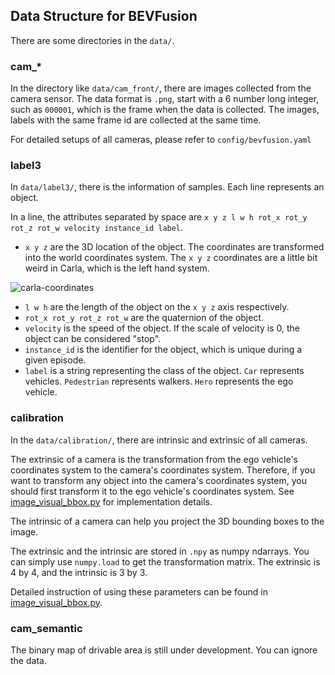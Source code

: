 ## Data Structure for BEVFusion
There are some directories in the `data/`.

### cam_*
In the directory like `data/cam_front/`, there are images collected from the camera sensor. The data format is `.png`, start with a 6 number long integer, such as `000001`, which is the frame when the data is collected. The images, labels with the same frame id are collected at the same time.

For detailed setups of all cameras, please refer to `config/bevfusion.yaml`

### label3
In `data/label3/`, there is the information of samples. Each line represents an object. 

In a line, the attributes separated by space are `x y z l w h rot_x rot_y rot_z rot_w velocity instance_id label`.

- `x y z` are the 3D location of the object. The coordinates are transformed into the world coordinates system. The `x y z` coordinates are a little bit weird in Carla, which is the left hand system.

![carla-coordinates](https://github.com/little-black-sjtu/carla-data-generator/blob/bevfusion/pictures/carla-coordinates.png)

- `l w h` are the length of the object on the `x y z` axis respectively.
- `rot_x rot_y rot_z rot_w` are the quaternion of the object.
- `velocity` is the speed of the object. If the scale of velocity is 0, the object can be considered "stop".
- `instance_id` is the identifier for the object, which is unique during a given episode.
- `label` is a string representing the class of the object. `Car` represents vehicles. `Pedestrian` represents walkers. `Hero` represents the ego vehicle.

### calibration
In the `data/calibration/`, there are intrinsic and extrinsic of all cameras. 

The extrinsic of a camera is the transformation from the ego vehicle's coordinates system to the camera's coordinates system. Therefore, if you want to transform any object into the camera's coordinates system, you should first transform it to the ego vehicle's coordinates system. See [image_visual_bbox.py](https://github.com/little-black-sjtu/carla-data-generator/blob/bevfusion/image_visual_bbox.py#L49) for implementation details.

The intrinsic of a camera can help you project the 3D bounding boxes to the image. 

The extrinsic and the intrinsic are stored in `.npy` as numpy ndarrays. You can simply use `numpy.load` to get the transformation matrix. The extrinsic is 4 by 4, and the intrinsic is 3 by 3. 

Detailed instruction of using these parameters can be found in [image_visual_bbox.py](https://github.com/little-black-sjtu/carla-data-generator/blob/bevfusion/image_visual_bbox.py).

### cam_semantic

The binary map of drivable area is still under development. You can ignore the data.
